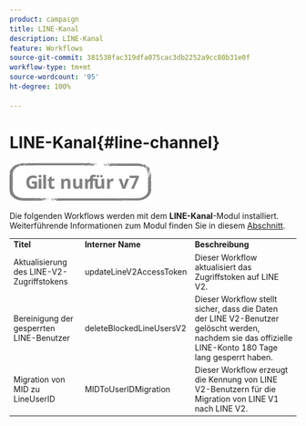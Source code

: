 ```yaml
---
product: campaign
title: LINE-Kanal
description: LINE-Kanal
feature: Workflows
source-git-commit: 381538fac319dfa075cac3db2252a9cc80b31e0f
workflow-type: tm+mt
source-wordcount: '95'
ht-degree: 100%

---
```



# LINE-Kanal{#line-channel}

![](../../assets/v7-only.svg)

Die folgenden Workflows werden mit dem **LINE-Kanal**-Modul installiert. Weiterführende Informationen zum Modul finden Sie in diesem [Abschnitt](../../delivery/using/line-channel.md).

<table> 
 <tbody> 
  <tr> 
   <td> <strong>Titel</strong><br /> </td> 
   <td> <strong>Interner Name</strong><br /> </td> 
   <td> <strong>Beschreibung</strong><br /> </td> 
  </tr> 
  <tr> 
   <td> <span class="uicontrol">Aktualisierung des LINE-V2-Zugriffstokens</span> <br /> </td> 
   <td> <span class="uicontrol">updateLineV2AccessToken</span> <br /> </td> 
   <td> Dieser Workflow aktualisiert das Zugriffstoken auf LINE V2.<br /> </td> 
  </tr> 
  <tr> 
   <td> <span class="uicontrol">Bereinigung der gesperrten LINE-Benutzer</span> <br /> </td> 
   <td> <span class="uicontrol">deleteBlockedLineUsersV2</span> <br /> </td> 
   <td> Dieser Workflow stellt sicher, dass die Daten der LINE V2-Benutzer gelöscht werden, nachdem sie das offizielle LINE-Konto 180 Tage lang gesperrt haben.<br /> </td> 
  </tr> 
  <tr> 
   <td> <span class="uicontrol">Migration von MID zu LineUserID</span> <br /> </td> 
   <td> <span class="uicontrol">MIDToUserIDMigration</span> <br /> </td> 
   <td> Dieser Workflow erzeugt die Kennung von LINE V2-Benutzern für die Migration von LINE V1 nach LINE V2.<br /> </td> 
  </tr> 
 </tbody> 
</table>

